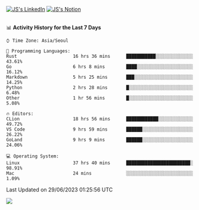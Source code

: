 
[![JS's LinkedIn](https://img.shields.io/badge/LinkedIn-blue?style=for-the-badge&logo=linkedin)](https://www.linkedin.com/in/jaeseung-lee-5a2a32139/) 
[![JS's Notion](https://img.shields.io/badge/Notion-black?style=for-the-badge&logo=notion)](https://bit.ly/ljswiki1) <br><br>
<!-- ![JS's GitHub stats](https://github-readme-stats-lemon-five.vercel.app/api?username=tkxkd0159&hide=contribs,prs,stars,issues&show_icons=true&theme=react&include_all_commits=true)   -->
<!-- ![Top Langs](https://github-readme-stats-lemon-five.vercel.app/api/top-langs/?username=tkxkd0159&layout=compact&hide=jupyter%20notebook,scss,html,css&langs_count=10)  -->


<!--START_SECTION:waka-->
📊 **Activity History for the Last 7 Days** 

```text
⌚︎ Time Zone: Asia/Seoul

💬 Programming Languages: 
Rust                     16 hrs 36 mins      ███████████░░░░░░░░░░░░░░   43.61% 
Go                       6 hrs 8 mins        ████░░░░░░░░░░░░░░░░░░░░░   16.12% 
Markdown                 5 hrs 25 mins       ███░░░░░░░░░░░░░░░░░░░░░░   14.25% 
Python                   2 hrs 28 mins       █░░░░░░░░░░░░░░░░░░░░░░░░   6.48% 
Other                    1 hr 56 mins        █░░░░░░░░░░░░░░░░░░░░░░░░   5.08%

🔥 Editors: 
CLion                    18 hrs 56 mins      ████████████░░░░░░░░░░░░░   49.72% 
VS Code                  9 hrs 59 mins       ██████░░░░░░░░░░░░░░░░░░░   26.22% 
GoLand                   9 hrs 9 mins        ██████░░░░░░░░░░░░░░░░░░░   24.06%

💻 Operating System: 
Linux                    37 hrs 40 mins      ████████████████████████░   98.91% 
Mac                      24 mins             ░░░░░░░░░░░░░░░░░░░░░░░░░   1.09%

```


 Last Updated on 29/06/2023 01:25:56 UTC
<!--END_SECTION:waka-->

<a href="https://github.com/tkxkd0159/dsalgo">
  <img align="center" src="https://github-readme-stats-lemon-five.vercel.app/api/pin/?username=tkxkd0159&repo=dsalgo&theme=react" />
</a>


<!---
- 🔭 I’m currently working on ...
- 🌱 I’m currently learning blockchain and distributed network
- 👯 I’m looking to collaborate on ...
- 🤔 I’m looking for help with ...
- 💬 Ask me about ...
- 📫 How to reach me: ...
- 😄 Pronouns: ...
- ⚡ Fun fact: ...
-->
